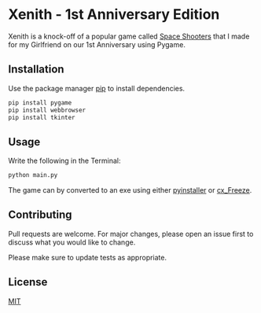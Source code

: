 # Xenith - 1st Anniversary Edition

Xenith is a knock-off of a popular game called [Space Shooters](https://www.microsoft.com/en-us/p/space-shooter-galaxy-attack/9p7kk4b97qv8?activetab=pivot:overviewtab) that I made for my Girlfriend on our 1st Anniversary using Pygame.

## Installation

Use the package manager [pip](https://pip.pypa.io/en/stable/) to install dependencies.

```bash
pip install pygame
pip install webbrowser
pip install tkinter
```

## Usage

Write the following in the Terminal:
```python
python main.py
```
The game can by converted to an exe using either [pyinstaller](https://www.pyinstaller.org/) or [cx_Freeze](https://cx-freeze.readthedocs.io/en/latest/).

## Contributing
Pull requests are welcome. For major changes, please open an issue first to discuss what you would like to change.

Please make sure to update tests as appropriate.

## License
[MIT](https://choosealicense.com/licenses/mit/)